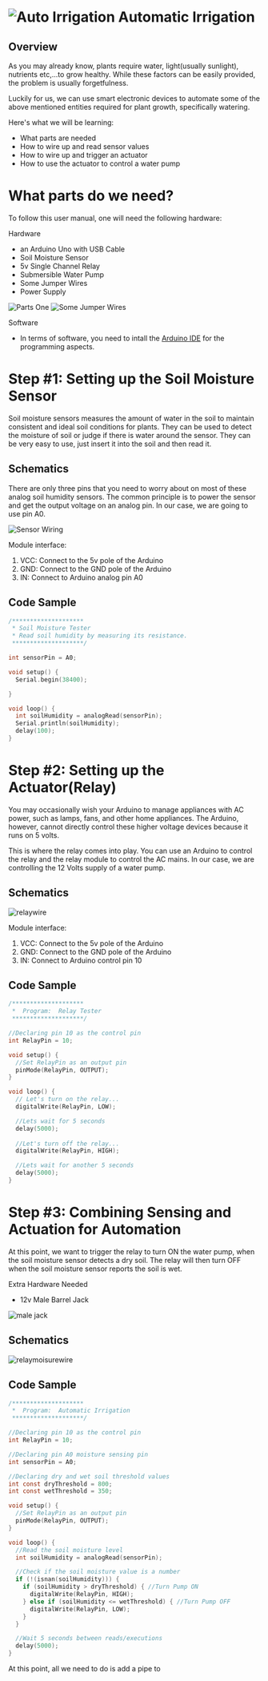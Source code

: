 ![Auto Irrigation](./media/autoirrigation.jpg)
Automatic Irrigation
====================
Overview
--------

As you may already know, plants require water, light(usually sunlight), nutrients etc,...to grow healthy. While these factors can be easily provided, the problem is usually forgetfulness.

Luckily for us, we can use smart electronic devices to automate some of the above mentioned entities required for plant growth, specifically watering.

Here's what we will be learning:
- What parts are needed
- How to wire up and read sensor values
- How to wire up and trigger an actuator
- How to use the actuator to control a water pump

What parts do we need?
=====================

To follow this user manual, one will need the following hardware:

Hardware
  - an Arduino Uno with USB Cable
  - Soil Moisture Sensor
  - 5v Single Channel Relay
  - Submersible Water Pump
  - Some Jumper Wires
  - Power Supply

![Parts One](./media/parts_one.png)
![Some Jumper Wires](./media/jumper.png)


Software
  - In terms of software, you need to intall the [Arduino IDE](https://www.arduino.cc/en/Main/Software) for the programming aspects.

**Step \#1:** Setting up the Soil Moisture Sensor
==============================
Soil moisture sensors measures the amount of water in the soil to maintain consistent and ideal soil conditions for plants.
They can be used to detect the moisture of soil or judge if there is water around the sensor. They can be very easy to use, 
just insert it into the soil and then read it.

Schematics
----------
There are only three pins that you need to worry about on most of these analog soil humidity sensors. The common principle is to power the sensor and get the output voltage on an analog pin. In our case, we are going to use pin A0.

![Sensor Wiring](./media/moisture_wire.png)

Module interface:
1. VCC: Connect to the 5v pole of the Arduino
2. GND: Connect to the GND pole of the Arduino
3. IN: Connect to Arduino analog pin A0

Code Sample
-----------
```c
/********************
 * Soil Moisture Tester
 * Read soil humidity by measuring its resistance.
 ********************/

int sensorPin = A0;

void setup() {
  Serial.begin(38400);

}

void loop() {
  int soilHumidity = analogRead(sensorPin);
  Serial.println(soilHumidity);
  delay(100);
}
```

**Step \#2:** Setting up the Actuator(Relay)
============================================

You may occasionally wish your Arduino to manage appliances with AC power, such as lamps, fans, and other home appliances. The Arduino, however, cannot directly control these higher voltage devices because it runs on 5 volts.

This is where the relay comes into play. You can use an Arduino to control the relay and the relay module to control the AC mains. In our case, we are controlling the 12 Volts supply of a water pump.
                                 
Schematics
----------
![relaywire](./media/relaywire.jpg)

Module interface:
1. VCC: Connect to the 5v pole of the Arduino
2. GND: Connect to the GND pole of the Arduino
3. IN: Connect to Arduino control pin 10

Code Sample
-----------
```c
/********************
 *  Program:  Relay Tester
 ********************/

//Declaring pin 10 as the control pin    
int RelayPin = 10;

void setup() {
  //Set RelayPin as an output pin
  pinMode(RelayPin, OUTPUT);
}

void loop() {
  // Let's turn on the relay...
  digitalWrite(RelayPin, LOW);

  //Lets wait for 5 seconds
  delay(5000);
	
  //Let's turn off the relay...
  digitalWrite(RelayPin, HIGH);

  //Lets wait for another 5 seconds
  delay(5000);
}
```
**Step \#3:** Combining Sensing and Actuation for Automation
============================================================

At this point, we want to trigger the relay to turn ON the water pump, when the soil moisture sensor detects a dry soil. The relay will then turn OFF when the soil moisture sensor reports the soil is wet.

Extra Hardware Needed
  - 12v Male Barrel Jack
   
![male jack](./media/jack.png)

Schematics
----------
![relaymoisurewire](./media/sensepump.jpg)

Code Sample
-----------
```c
/********************
 *  Program:  Automatic Irrigation
 ********************/

//Declaring pin 10 as the control pin
int RelayPin = 10;

//Declaring pin A0 moisture sensing pin
int sensorPin = A0;

//Declaring dry and wet soil threshold values
int const dryThreshold = 800;
int const wetThreshold = 350;

void setup() {
  //Set RelayPin as an output pin
  pinMode(RelayPin, OUTPUT);
}

void loop() {
  //Read the soil moisture level
  int soilHumidity = analogRead(sensorPin);

  //Check if the soil moisture value is a number
  if (!(isnan(soilHumidity))) {
    if (soilHumidity > dryThreshold) { //Turn Pump ON
      digitalWrite(RelayPin, HIGH);
    } else if (soilHumidity <= wetThreshold) { //Turn Pump OFF
      digitalWrite(RelayPin, LOW);
    }
  }

  //Wait 5 seconds between reads/executions
  delay(5000);
}
```

At this point, all we need to do is add a pipe to 